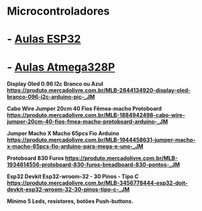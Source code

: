 # Microcontroladores 

<B><h1>- <a href=https://github.com/mchavesferreira/mcr/blob/main/ESP32.md> Aulas ESP32 </A></h1>


<B><h1>- <a href=https://github.com/mchavesferreira/mcr/blob/main/mcr.md> Aulas Atmega328P </A></h1>

Display Oled 0.96 I2c Branco ou Azul 
https://produto.mercadolivre.com.br/MLB-2844134920-display-oled-branco-096-i2c-arduino-pic-_JM

Cabo Wire Jumper 20cm 40 Fios Fêmea-macho Protoboard 
https://produto.mercadolivre.com.br/MLB-1884942498-cabo-wire-jumper-20cm-40-fios-fmea-macho-protoboard-arduino-_JM

Jumper Macho X Macho 65pcs Fio Arduino 
https://produto.mercadolivre.com.br/MLB-1944458631-jumper-macho-x-macho-65pcs-fio-arduino-para-mega-e-uno-_JM

Protoboard 830 Furos
https://produto.mercadolivre.com.br/MLB-1934614556-protoboard-830-furos-breadboard-830-pontos-_JM

Esp32  Devkit Esp32-wroom-32 - 30 Pinos - Tipo C
https://produto.mercadolivre.com.br/MLB-3456778444-esp32-doit-devkit-esp32-wroom-32-30-pinos-tipo-c-_JM

Minimo 5 Leds, resistores, botões Push-buttons.
